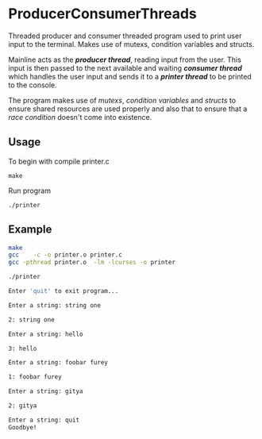 # ProducerConsumerThreads
Threaded producer and consumer threaded program used to print user input to the terminal. Makes use of mutexs, condition variables and structs.

Mainline acts as the **_producer thread_**, reading input from the user. This input is then passed to the next available and waiting **_consumer thread_** which handles the user input and sends it to a **_printer thread_** to be printed to the console.

The program makes use of _mutexs_, _condition variables_ and _structs_ to ensure shared resources are used properly and also that to ensure that a _race condition_ doesn't come into existence.


## Usage

To begin with compile printer.c
```
make
```

Run program
```
./printer
```


## Example

```bash
make 
gcc    -c -o printer.o printer.c
gcc -pthread printer.o  -lm -lcurses -o printer

./printer

Enter 'quit' to exit program...

Enter a string: string one

2: string one

Enter a string: hello

3: hello

Enter a string: foobar furey

1: foobar furey

Enter a string: gitya

2: gitya

Enter a string: quit
Goodbye!

```
